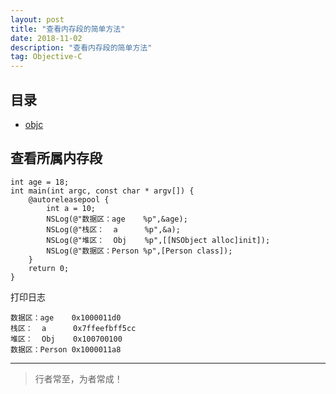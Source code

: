 ```yaml
---
layout: post
title: "查看内存段的简单方法"
date: 2018-11-02
description: "查看内存段的简单方法"
tag: Objective-C
---
```







## 目录


- [objc](查看所属内存段)   



<!-- ************************************************ -->
## <a id="content1"></a>查看所属内存段

```objc
int age = 18;
int main(int argc, const char * argv[]) {
    @autoreleasepool {
        int a = 10;
        NSLog(@"数据区：age    %p",&age);
        NSLog(@"栈区：  a      %p",&a);
        NSLog(@"堆区：  Obj    %p",[[NSObject alloc]init]);
        NSLog(@"数据区：Person %p",[Person class]);
    }
    return 0;
}
```

打印日志
```objc
数据区：age    0x1000011d0
栈区：  a      0x7ffeefbff5cc
堆区：  Obj    0x100700100
数据区：Person 0x1000011a8
```




----------
>  行者常至，为者常成！


